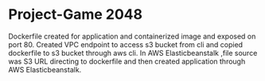 # Project-Game 2048
Dockerfile created for application  and containerized  image and exposed on port 80.  Created VPC endpoint to access s3 bucket from cli and copied dockerfile to s3 bucket through aws cli. In AWS Elasticbeanstalk ,file source was S3 URL directing to dockerfile and then created application through AWS Elasticbeanstalk.
